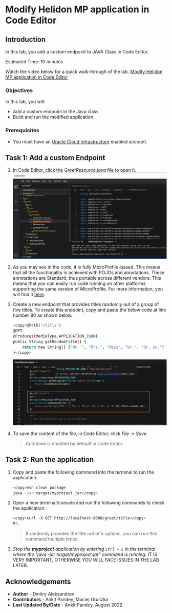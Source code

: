 # Modify Helidon MP application in Code Editor

## Introduction

In this lab, you add a custom endpoint to JAVA Class in Code Editor.

Estimated Time: 10 minutes

Watch the video below for a quick walk-through of the lab.
[Modify Helidon MP application in Code Editor](videohub:1_sv1iug41)

### Objectives

In this lab, you will:

* Add a custom endpoint in the Java class
* Build and run the modified application

### Prerequisites

* You must have an [Oracle Cloud Infrastructure](https://cloud.oracle.com/en_US/cloud-infrastructure) enabled account.

## Task 1: Add a custom Endpoint

1. In Code Editor, click the *GreetResource.java* file to open it.
    ![open file](images/open-file.png)


2. As you may see in the code, it is fully MicroProfile-based. This means that all the functionality is achieved with POJOs and annotations.  These annotations are Standard, thus portable across different vendors. This means that you can easily run code running on other platforms supporting the same version of MicroProfile. For more information, you will find it [here](https://microprofile.io/).

3. Create a new endpoint that provides titles randomly out of a group of five titles. To create this endpoint, copy and paste the below code at line number 80 as shown below.
    ```bash
    <copy>@Path("/title")
    @GET
    @Produces(MediaType.APPLICATION_JSON)
    public String getRandomTitle() {
        return new String[] {"Mr. ", "Mrs.", "Miss", "Dr.", "Dr. sc."} [(int)(Math.random()*5)];
    }</copy>
    ```
    ![add code](images/add-code.png)

4. To save the content of the file, in Code Editor, click *File* -> *Save*.
    > AutoSave is enabled by default in Code Editor.


## Task 2: Run the application

1. Copy and paste the following command into the terminal to run the application.
    ```bash
    <copy>mvn clean package
    java -jar target/myproject.jar</copy>
    ```


2. Open a new terminal/console and run the following commands to check the application:
    ```bash
    <copy>curl -X GET http://localhost:8080/greet/title</copy>
    Mr.
    ```
    > It randomly provides the title out of 5 options, you can run this command multiple times.

3. *Stop the **myproject** application by entering `Ctrl + C` in the terminal where the "java -jar target/myproject.jar" command is running*. IT IS VERY IMPORTANT, OTHERWISE YOU WILL FACE ISSUES IN THE LAB LATER.

## Acknowledgements

* **Author** -  Dmitry Aleksandrov
* **Contributors** - Ankit Pandey, Maciej Gruszka
* **Last Updated By/Date** - Ankit Pandey, August 2022